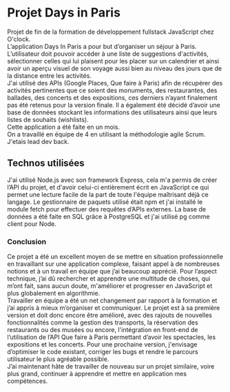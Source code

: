 # Projet Days in Paris

Projet de fin de la formation de développement fullstack JavaScript chez O'clock. <br/>L’application Days In Paris a pour but d’organiser un séjour à Paris. 
L’utilisateur doit pouvoir accéder à une liste de suggestions d'activités, sélectionner celles qui lui plaisent pour les placer sur un calendrier et ainsi avoir un aperçu visuel de son voyage aussi bien au niveau des jours que de la distance entre les activités.  
J'ai utilisé des APIs (Google Places, Que faire à Paris) afin de récupérer des activités pertinentes que ce soient des monuments, des restaurantes, des ballades, des concerts et des expositions, ces derniers n’ayant finalement pas été retenus pour la version finale. Il a également été décidé d’avoir une base de données stockant les informations des utilisateurs ainsi que leurs listes de souhaits (wishlists). <br/>
Cette application a été faite en un mois.<br/> On a travaillé en équipe de 4 en utilisant la méthodologie agile Scrum. <br>
J'etais lead dev back.

## Technos utilisées 

J'ai utilisé Node.js avec son framework Express, cela m'a permis de créer l’API du projet, et d'avoir celui-ci entièrement écrit en JavaScript ce qui permet une lecture facile de la part de toute l'équipe maîtrisant déjà ce langage. 
Le gestionnaire de paquets utilisé était npm et j'ai installé le module fetch pour effectuer des requêtes d’APIs externes. 
La base de données a été faite en SQL grâce à PostgreSQL et j'ai utilisé pg comme client pour Node.  

### Conclusion
Ce projet a été un excellent moyen de se mettre en situation professionnelle en travaillant sur une application complexe, faisant appel à de nombreuses notions et à un travail en équipe que j’ai beaucoup apprécié. 
Pour l’aspect technique, j’ai dû rechercher et apprendre une multitude de choses, qui m’ont fait, sans aucun doute, m'améliorer et progresser en JavaScript et plus globalement en algorithmie.  
Travailler en équipe a été un net changement par rapport à la formation et j’ai appris à mieux m’organiser et communiquer.
Le projet est à sa première version et doit donc encore être amélioré, avec des rajouts de nouvelles fonctionnalités comme la gestion des transports, la réservation des restaurants ou des musées ou encore, l'intégration en front-end de l’utilisation de l’API Que faire à Paris permettant d’avoir les spectacles, les expositions et les concerts.
Pour une prochaine version, j'envisage d’optimiser le code existant, corriger les bugs et rendre le parcours utilisateur le plus agréable possible.    
J’ai maintenant hâte de travailler de nouveau sur un projet similaire, voire plus grand, continuer à apprendre et mettre en application mes compétences. 
